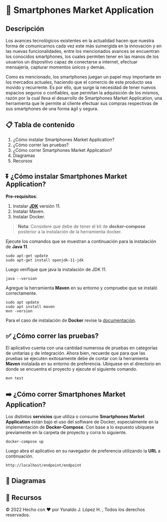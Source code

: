# 📱 Smartphones Market Application

## Descripción

Los avances tecnológicos existentes en la actualidad hacen que nuestra forma
de comunicarnos cada vez este más sumergida en la innovación y en las nuevas funcionalidades,
entre los mencionados avances se encuentran los conocidos smartphones, los cuales permiten
tener en las manos de los usuarios un dispositivo capaz de conectarse a internet, efectuar
mensajería, capturar momentos únicos y demás.

Como es mencionado, los smartphones juegan un papel muy importante en los mercados actuales,
haciendo que el comercio de este producto sea movido y recurrente. Es por ello, que surge la
necesidad de tener nuevos espacios seguros o confiables,
que permitan la adquisición de los mismos, razón por la cual lleva el desarrollo de
Smartphones Market Application, una herramienta que le permite al cliente efectuar sus compras
respectivas de sus smartphones de una forma ágil y segura.

## 📋 Tabla de contenido

1. ¿Cómo instalar Smartphones Market Application?
2. ¿Cómo correr las pruebas?
3. ¿Cómo correr Smartphones Market Application?
4. Diagramas
5. Recursos

## ⏬ ¿Cómo instalar Smartphones Market Application?

**Pre-requisitos**:
1. Instalar [**JDK**](https://www.java.com/es/download/help/download_options_es.html) versión 11.
2. Instalar Maven.
3. Instalar Docker.

> **Nota**: Considere que debe de tener el kit de **docker-compose** posterior a la instalación de la
> herramienta docker.

Ejecute los comandos que se muestran a continuación para la instalación de **Java 11**.

    sudo apt-get update
    sudo apt-get install openjdk-11-jdk

Luego verifique que java la instalación de JDK 11.

    java --version 

Agregue la herramienta **Maven** en su entorno y compruebe que se instaló correctamente.

    sudo apt update        
    sudo apt install maven
    mvn -version

Para el caso de instalación de **Docker** revise la [documentación](https://docs.docker.com/engine/install/ubuntu/).

## ✅ ¿Cómo correr las pruebas?

El aplicativo cuenta con una cantidad numerosa de pruebas en categorías de unitarias y de
integración. Ahora bien, recuerde que para que las pruebas se ejecuten exitosamente debe de contar con la
herramienta **Maven** instalada en su entorno de preferencia. Ubiquese en el directorio en donde se encuentra
el proyecto y ejecute el siguiente comando.

    mvn test 

## ➡️ ¿Cómo correr Smartphones Market Application?

Los distintos **servicios** que utiliza o consume **Smartphones Market Application** están bajo el
uso del software de Docker, especialmente en la implementación de **Docker-Compose**. Con base a lo expuesto
ubiquese previamente en la carpeta de proyecto y corra lo siguiente.

    docker-compose up

Luego abra el aplicativo en su navegador de preferencia utilizando la **URL** a continuación.

    http://localhost/endpoint/endpoint

## 🔀 Diagramas

## 🔗 Recursos
&copy; 2022 Hecho con ❤️ por Ysnaldo J. López H. , Todos los derechos reservados.   
